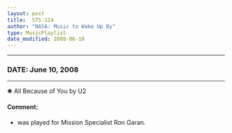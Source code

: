 ```yaml
---
layout: post
title:  STS-124
author: "NASA: Music to Wake Up By"
type: MusicPlaylist
date_modified: 2008-06-10
---
```


----
### DATE: June 10, 2008
----
✺ All Because of You by U2

#### Comment:
* was played for Mission Specialist Ron Garan.

